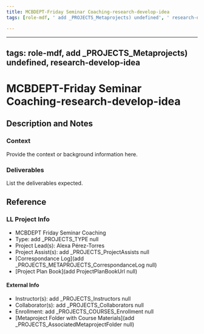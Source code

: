 ```yaml
---
title: MCBDEPT-Friday Seminar Coaching-research-develop-idea
tags: [role-mdf, ' add _PROJECTS_Metaprojects) undefined', ' research-develop-idea']

---
```


---
tags: role-mdf, add _PROJECTS_Metaprojects) undefined, research-develop-idea
---

# MCBDEPT-Friday Seminar Coaching-research-develop-idea

## Description and Notes

### Context
Provide the context or background information here.

### Deliverables
List the deliverables expected.


## Reference
### LL Project Info
* MCBDEPT Friday Seminar Coaching
* Type: add _PROJECTS_TYPE null
* Project Lead(s): Alexa  Pérez-Torres 
* Project Assist(s): add _PROJECTS_ProjectAssists null
* [Correspondance Log](add _PROJECTS_METAPROJECTS_CorrespondanceLog null)
* [Project Plan Book](add ProjectPlanBookUrl null)

#### External Info
* Instructor(s): add _PROJECTS_Instructors null
* Collaborator(s): add _PROJECTS_Collaborators null
* Enrollment: add _PROJECTS_COURSES_Enrollment null
* [Metaproject Folder with Course Materials](add _PROJECTS_AssociatedMetaprojectFolder null)